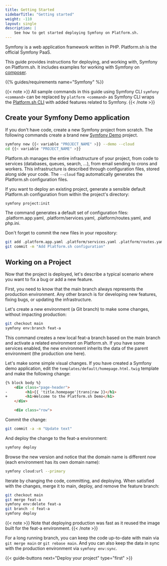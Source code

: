 ```yaml
---
title: Getting Started
sidebarTitle: "Getting started"
weight: -110
layout: single
description: |
    See how to get started deploying Symfony on Platform.sh.
---
```


Symfony is a web application framework written in PHP. Platform.sh is the official Symfony PaaS.

This guide provides instructions for deploying, and working with, Symfony on Platform.sh.
It includes examples for working with Symfony on [composer](https://getcomposer.org/).

{{% guides/requirements name="Symfony" %}}

{{< note >}}
All sample commands in this guide using Symfony CLI `symfony <command>` can be replaced by `platform <command>` as Symfony CLI wraps the [Platform.sh CLI](/administration/cli/_index.md) with added features related to Symfony.
{{< /note >}}

## Create your Symfony Demo application
If you don't have code, create a new Symfony project from scratch.
The following commands create a brand new [Symfony Demo](https://symfony.com/doc/current/setup.html#the-symfony-demo-application) project.

```bash
symfony new {{< variable "PROJECT_NAME" >}} --demo --cloud
cd {{< variable "PROJECT_NAME" >}}
```

Platform.sh manages the entire infrastructure of your project, from code to services (databases, queues, search, ...), from email sending to crons and workers. This infrastructure is described through configuration files, stored along side your code. The `--cloud` flag automatically generates the Platform.sh configuration files.


If you want to deploy an existing project, generate a sensible default Platform.sh configuration from within the project's directory:

```bash
symfony project:init
```

The command generates a default set of configuration files: .platform.app.yaml, .platform/services.yaml, .platform/routes.yaml, and php.ini.

Don't forget to commit the new files in your repository:
````bash
git add .platform.app.yaml .platform/services.yaml .platform/routes.yaml php.ini
git commit -m "Add Platform.sh configuration"
````

## Working on a Project

Now that the project is deployed, let's describe a typical scenario where you want to fix a bug or add a new feature.

First, you need to know that the main branch always represents the production environment. Any other branch is for developing new features, fixing bugs, or updating the infrastructure.

Let's create a new environment (a Git branch) to make some changes, without impacting production:

```bash
git checkout main
symfony env:branch feat-a
```

This command creates a new local feat-a branch based on the main branch and activate a related environment on Platform.sh. If you have some services enabled, the new environment inherits the data of the parent environment (the production one here).

Let's make some simple visual changes. If you have created a Symfony demo application, edit the `templates/default/homepage.html.twig` template and make the following change:

```html {location="templates/default/homepage.html.twig"}
{% block body %}
    <div class="page-header">
-        <h1>{{ 'title.homepage'|trans|raw }}</h1>
+        <h1>Welcome to the Platform.sh Demo</h1>
    </div>

    <div class="row">
```

Commit the change:
```bash
git commit -a -m "Update text"
```

And deploy the change to the feat-a environment:

```bash
symfony deploy
```

Browse the new version and notice that the domain name is different now (each environment has its own domain name):

```bash
symfony cloud:url --primary
```

Iterate by changing the code, committing, and deploying. When satisfied with the changes, merge it to main, deploy, and remove the feature branch:

```bash
git checkout main
git merge feat-a
symfony env:delete feat-a
git branch -d feat-a
symfony deploy
```

{{< note >}}
Note that deploying production was fast as it reused the image built for the feat-a environment.
{{< /note >}}

For a long running branch, you can keep the code up-to-date with main via `git merge main` or `git rebase main`. And you can also keep the data in sync with the production environment via `symfony env:sync`.

{{< guide-buttons next="Deploy your project" type="first" >}}
